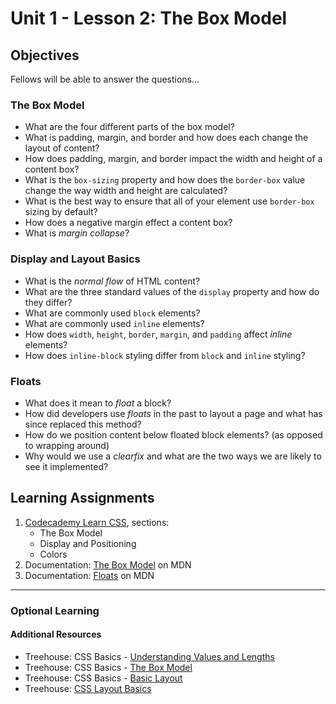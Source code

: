 # Unit 1 - Lesson 2: The Box Model

## Objectives
Fellows will be able to answer the questions...

### The Box Model
* What are the four different parts of the box model?
* What is padding, margin, and border and how does each change the layout of content?
* How does padding, margin, and border impact the width and height of a content box?
* What is the `box-sizing` property and how does the `border-box` value change the way width and height are calculated?
* What is the best way to ensure that all of your element use `border-box` sizing by default?
* How does a negative margin effect a content box?
* What is _margin collapse_?

### Display and Layout Basics
* What is the _normal flow_ of HTML content?
* What are the three standard values of the `display` property and how do they differ?
* What are commonly used `block` elements?
* What are commonly used `inline` elements?
* How does `width`, `height`, `border`, `margin`, and `padding` affect _inline_ elements?
* How does `inline-block` styling differ from `block` and `inline` styling?

### Floats
* What does it mean to _float_ a block?
* How did developers use _floats_ in the past to layout a page and what has since replaced this method?
* How do we position content below floated block elements? (as opposed to wrapping around)
* Why would we use a _clearfix_ and what are the two ways we are likely to see it implemented?

## Learning Assignments
1. [Codecademy Learn CSS](https://www.codecademy.com/learn/learn-css), sections:
    * The Box Model
    * Display and Positioning
    * Colors
2. Documentation: [The Box Model](https://developer.mozilla.org/en-US/docs/Learn/CSS/Building_blocks/The_box_model) on MDN
3. Documentation: [Floats](https://developer.mozilla.org/en-US/docs/Learn/CSS/CSS_layout/Floats) on MDN
___

### Optional Learning

#### Additional Resources
* Treehouse: CSS Basics - [Understanding Values and Lengths](https://teamtreehouse.com/library/common-data-types)
* Treehouse: CSS Basics - [The Box Model](https://teamtreehouse.com/library/the-css-box-model)
* Treehouse: CSS Basics - [Basic Layout](https://teamtreehouse.com/library/width-and-height-properties)
* Treehouse: [CSS Layout Basics](https://teamtreehouse.com/library/css-layout-basics)

